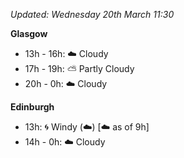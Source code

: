 *Updated: Wednesday 20th March 11:30*

**Glasgow**

* 13h - 16h: :cloud: Cloudy
* 17h - 19h: :partly_sunny: Partly Cloudy
* 20h - 0h: :cloud: Cloudy

**Edinburgh**

* 13h: :cyclone: Windy (:cloud:) [:cloud: as of 9h]
* 14h - 0h: :cloud: Cloudy
